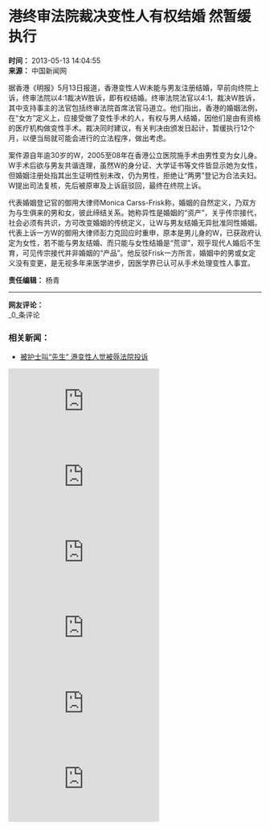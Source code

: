 # 港终审法院裁决变性人有权结婚 然暂缓执行

**时间：** 2013-05-13 14:04:55  
**来源：** 中国新闻网  

据香港《明报》5月13日报道，香港变性人W未能与男友注册结婚，早前向终院上诉，终审法院以4:1裁决W胜诉，即有权结婚。终审法院法官以4:1，裁决W胜诉，其中支持事主的法官包括终审法院首席法官马道立。他们指出，香港的婚姻法例，在“女方”定义上，应接受做了变性手术的人，有权与男人结婚，因他们是由有资格的医疗机构做变性手术。裁决同时建议，有关判决由颁发日起计，暂缓执行12个月，以便当局就可能会进行的立法程序，做出考虑。

案件源自年逾30岁的W，2005至08年在香港公立医院施手术由男性变为女儿身。W手术后欲与男友共谐连理，虽然W的身分证、大学证书等文件皆显示她为女性，但婚姻注册处指其出生证明性别未改，仍为男性，拒绝让“两男”登记为合法夫妇。W提出司法复核，先后被原审及上诉庭驳回，最终在终院上诉。

代表婚姻登记官的御用大律师Monica Carss-Frisk称，婚姻的自然定义，乃双方为与生俱来的男和女，彼此缔结关系。她称异性是婚姻的“资产”，关乎传宗接代，社会必须有共识，方可改变婚姻的传统定义，让W与男友结婚无异批准同性婚姻。代表上诉一方W的御用大律师彭力克回应时重申，原本是男儿身的W，已获政府认定为女性，若不能与男友结婚、而只能与女性结婚是“荒谬”，观乎现代人婚后不生育，可见传宗接代并非婚姻的“产品”。他反驳Frisk一方所言，婚姻中的男或女定义没有变更，是无视多年来医学进步，因医学界已认可从手术处理变性人事宜。

**责任编辑：** 杨青  

---

**网友评论：**  
_0_条评论  

### 相关新闻：

- [被护士叫“先生” 港变性人觉被辱法院投诉](/article/detail/2013/04/id/949403.shtml "被护士叫“先生” 港变性人觉被辱法院投诉")
  
![安徽70年：改革创新书写时代答卷](http://file.chinacourt.org/f.php?type=2&id=4202269)  
![香港警方：示威者暴力袭警 拘捕47名嫌疑人](http://file.chinacourt.org/f.php?type=2&id=4179896)  
![这些情况发生，纪检监察机关有关人员就要被问责](http://file.chinacourt.org/f.php?type=2&id=4174434)  
![第三十二次长安街读书会：坚守初心 勇担使命](http://file.chinacourt.org/f.php?type=2&id=4166307)  
![民有所需 “数”有所为](http://file.chinacourt.org/f.php?type=2&id=4020446)  
![贵安新区：深挖数据“钻石矿” 争当改革“领头羊”](http://file.chinacourt.org/f.php?type=2&id=4020429)